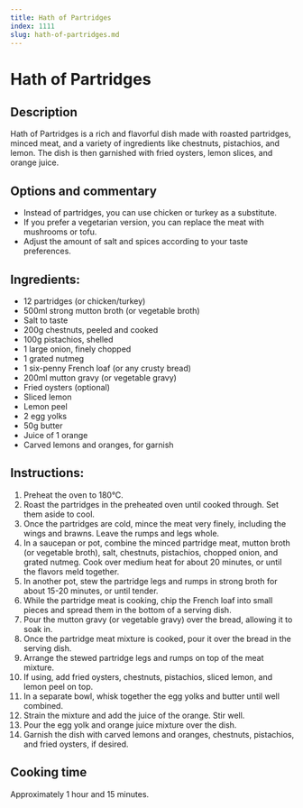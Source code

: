 ```yaml
---
title: Hath of Partridges
index: 1111
slug: hath-of-partridges.md
---
```


# Hath of Partridges

## Description
Hath of Partridges is a rich and flavorful dish made with roasted partridges, minced meat, and a variety of ingredients like chestnuts, pistachios, and lemon. The dish is then garnished with fried oysters, lemon slices, and orange juice.

## Options and commentary
- Instead of partridges, you can use chicken or turkey as a substitute.
- If you prefer a vegetarian version, you can replace the meat with mushrooms or tofu.
- Adjust the amount of salt and spices according to your taste preferences.

## Ingredients:
- 12 partridges (or chicken/turkey)
- 500ml strong mutton broth (or vegetable broth)
- Salt to taste
- 200g chestnuts, peeled and cooked
- 100g pistachios, shelled
- 1 large onion, finely chopped
- 1 grated nutmeg
- 1 six-penny French loaf (or any crusty bread)
- 200ml mutton gravy (or vegetable gravy)
- Fried oysters (optional)
- Sliced lemon
- Lemon peel
- 2 egg yolks
- 50g butter
- Juice of 1 orange
- Carved lemons and oranges, for garnish

## Instructions:
1. Preheat the oven to 180°C.
2. Roast the partridges in the preheated oven until cooked through. Set them aside to cool.
3. Once the partridges are cold, mince the meat very finely, including the wings and brawns. Leave the rumps and legs whole.
4. In a saucepan or pot, combine the minced partridge meat, mutton broth (or vegetable broth), salt, chestnuts, pistachios, chopped onion, and grated nutmeg. Cook over medium heat for about 20 minutes, or until the flavors meld together.
5. In another pot, stew the partridge legs and rumps in strong broth for about 15-20 minutes, or until tender.
6. While the partridge meat is cooking, chip the French loaf into small pieces and spread them in the bottom of a serving dish.
7. Pour the mutton gravy (or vegetable gravy) over the bread, allowing it to soak in.
8. Once the partridge meat mixture is cooked, pour it over the bread in the serving dish.
9. Arrange the stewed partridge legs and rumps on top of the meat mixture.
10. If using, add fried oysters, chestnuts, pistachios, sliced lemon, and lemon peel on top.
11. In a separate bowl, whisk together the egg yolks and butter until well combined.
12. Strain the mixture and add the juice of the orange. Stir well.
13. Pour the egg yolk and orange juice mixture over the dish.
14. Garnish the dish with carved lemons and oranges, chestnuts, pistachios, and fried oysters, if desired.

## Cooking time
Approximately 1 hour and 15 minutes.